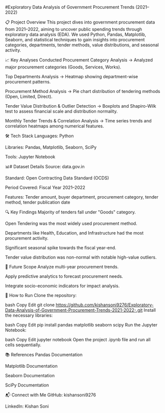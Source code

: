 #Exploratory Data Analysis of Government Procurement Trends (2021–2022)

📋 Project Overview
This project dives into government procurement data from 2021–2022, aiming to uncover public spending trends through exploratory data analysis (EDA). We used Python, Pandas, Matplotlib, Seaborn, and statistical techniques to gain insights into procurement categories, departments, tender methods, value distributions, and seasonal activity.

📈 Key Analyses Conducted
Procurement Category Analysis
→ Analyzed major procurement categories (Goods, Services, Works).

Top Departments Analysis
→ Heatmap showing department-wise procurement patterns.

Procurement Method Analysis
→ Pie chart distribution of tendering methods (Open, Limited, Direct).

Tender Value Distribution & Outlier Detection
→ Boxplots and Shapiro-Wilk test to assess financial scale and distribution normality.

Monthly Tender Trends & Correlation Analysis
→ Time series trends and correlation heatmaps among numerical features.

🛠 Tech Stack
Languages: Python

Libraries: Pandas, Matplotlib, Seaborn, SciPy

Tools: Jupyter Notebook

📊# Dataset Details
Source: data.gov.in

Standard: Open Contracting Data Standard (OCDS)

Period Covered: Fiscal Year 2021–2022

Features: Tender amount, buyer department, procurement category, tender method, tender publication date

🔍 Key Findings
Majority of tenders fall under "Goods" category.

Open Tendering was the most widely used procurement method.

Departments like Health, Education, and Infrastructure had the most procurement activity.

Significant seasonal spike towards the fiscal year-end.

Tender value distribution was non-normal with notable high-value outliers.

🔮 Future Scope
Analyze multi-year procurement trends.

Apply predictive analytics to forecast procurement needs.

Integrate socio-economic indicators for impact analysis.

🚀 How to Run
Clone the repository:

bash
Copy
Edit
git clone https://github.com/kishansoni9276/Exploratory-Data-Analysis-of-Government-Procurement-Trends-2021-2022-.git
Install the necessary libraries:

bash
Copy
Edit
pip install pandas matplotlib seaborn scipy
Run the Jupyter Notebook:

bash
Copy
Edit
jupyter notebook
Open the project .ipynb file and run all cells sequentially.

📚 References
Pandas Documentation

Matplotlib Documentation

Seaborn Documentation

SciPy Documentation

📬 Connect with Me
GitHub: kishansoni9276

LinkedIn: Kishan Soni

